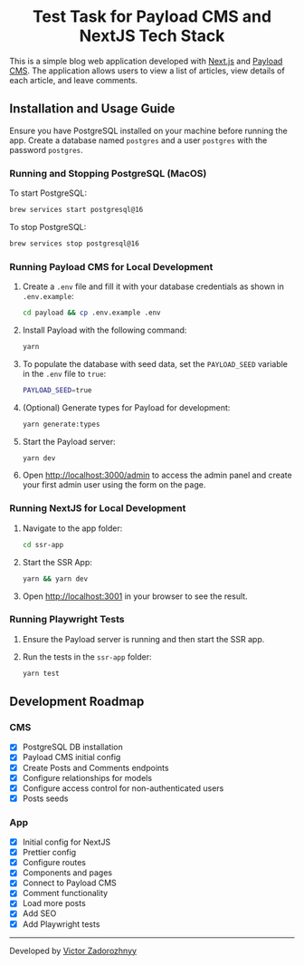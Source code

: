
<h1 align="center">Test Task for Payload CMS and NextJS Tech Stack</h1>

This is a simple blog web application developed with [Next.js](https://nextjs.org/) and [Payload CMS](https://payloadcms.com/). The application allows users to view a list of articles, view details of each article, and leave comments.

## Installation and Usage Guide

Ensure you have PostgreSQL installed on your machine before running the app. Create a database named `postgres` and a user `postgres` with the password `postgres`.

### Running and Stopping PostgreSQL (MacOS)

To start PostgreSQL:
```sh
brew services start postgresql@16
```

To stop PostgreSQL:
```sh
brew services stop postgresql@16
```

### Running Payload CMS for Local Development

1. Create a `.env` file and fill it with your database credentials as shown in `.env.example`:
    ```sh
    cd payload && cp .env.example .env
    ```

2. Install Payload with the following command:
    ```sh
    yarn
    ```

3. To populate the database with seed data, set the `PAYLOAD_SEED` variable in the `.env` file to `true`:
    ```sh
    PAYLOAD_SEED=true
    ```

4. (Optional) Generate types for Payload for development:
    ```sh
    yarn generate:types
    ```

5. Start the Payload server:
    ```sh
    yarn dev
    ```

6. Open [http://localhost:3000/admin](http://localhost:3000/admin) to access the admin panel and create your first admin user using the form on the page.

### Running NextJS for Local Development

1. Navigate to the app folder:
    ```sh
    cd ssr-app
    ```

2. Start the SSR App:
    ```sh
    yarn && yarn dev
    ```

3. Open [http://localhost:3001](http://localhost:3001) in your browser to see the result.

### Running Playwright Tests

1. Ensure the Payload server is running and then start the SSR app.

2. Run the tests in the `ssr-app` folder:
    ```sh
    yarn test
    ```

## Development Roadmap

### CMS
- [x] PostgreSQL DB installation
- [x] Payload CMS initial config
- [x] Create Posts and Comments endpoints
- [x] Configure relationships for models
- [x] Configure access control for non-authenticated users
- [x] Posts seeds

### App
- [x] Initial config for NextJS
- [x] Prettier config
- [x] Configure routes
- [x] Components and pages
- [x] Connect to Payload CMS
- [x] Comment functionality
- [x] Load more posts
- [x] Add SEO
- [x] Add Playwright tests

---

Developed by [Victor Zadorozhnyy](https://github.com/Antibioticvz)
